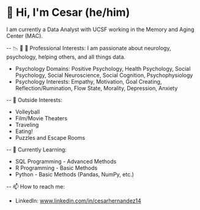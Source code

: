 # 👋 Hi, I'm Cesar (he/him)
I am currently a Data Analyst with UCSF working in the Memory and Aging Center (MAC). 

-- 📉 🧠 🔭 Professional Interests: I am passionate about neurology, psychology, helping others, and all things data.
  - Psychology Domains: Positive Psychology, Health Psychology, Social Psychology, Social Neuroscience, Social Cognition, Psychophysiology
  - Psychology Interests: Empathy, Motivation, Goal Creating, Reflection/Rumination, Flow State, Morality, Depression, Anxiety

-- 🏐 Outside Interests:
  - Volleyball
  - Film/Movie Theaters
  - Traveling
  - Eating!
  - Puzzles and Escape Rooms

-- 🌱 Currently Learning:
  - SQL Programming - Advanced Methods
  - R Programming - Basic Methods
  - Python - Basic Methods (Pandas, NumPy, etc.)

-- 📫 How to reach me: 
  - LinkedIn: www.linkedin.com/in/cesarhernandez14

<!--
**cahern92/cahern92** is a ✨ _special_ ✨ repository because its `README.md` (this file) appears on your GitHub profile.

Here are some ideas to get you started:

- 🔭 I’m currently working on ...
- 🌱 I’m currently learning ...
- 👯 I’m looking to collaborate on ...
- 🤔 I’m looking for help with ...
- 💬 Ask me about ...
- 📫 How to reach me: ...
- 😄 Pronouns: ...
- ⚡ Fun fact: ...
-->
